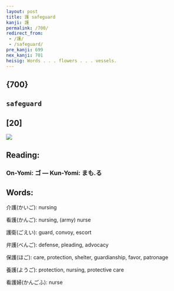 ```yaml
---
layout: post
title: 護 safeguard
kanji: 護
permalink: /700/
redirect_from:
 - /護/
 - /safeguard/
pre_kanji: 699
nex_kanji: 701
heisig: Words . . . flowers . . . vessels.
---
```


## {700}

## `safeguard`

## [20]

<div class="stroke"><img src="E8ADB7.png" /></div>

## Reading:

### On-Yomi: ゴ &mdash; Kun-Yomi: まも.る

## Words:

介護(かいご): nursing

看護(かんご): nursing, (army) nurse

護衛(ごえい): guard, convoy, escort

弁護(べんご): defense, pleading, advocacy

保護(ほご): care, protection, shelter, guardianship, favor, patronage

養護(ようご): protection, nursing, protective care

看護婦(かんごふ): nurse
